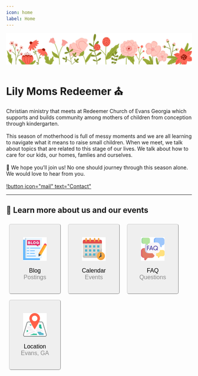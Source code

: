 ```yaml
---
icon: home
label: Home
---
```


![](files/banner-flowers.jpg)

# Lily Moms Redeemer ⛪

Christian ministry that meets at Redeemer Church of Evans Georgia which supports and builds community among mothers of children from conception through kindergarten.<br><br>

This season of motherhood is full of messy moments and we are all learning to navigate what it means to raise small children. When we meet, we talk about topics that are related to this stage of our lives. We talk about how to care for our kids, our homes, famlies and ourselves.<br><br>

💖 We hope you’ll join us! No one should journey through this season alone. We would love to hear from you. <br><br>

[!button icon="mail" text="Contact"](contact.md)

---

## 🤗 Learn more about us and our events

<!-- Blog --><a href='https://lilymomsredeemer.com/blog/' target=”_blank”><button class="StoreButton"><img src="/files/icon-blog.png" width="64" height="64"><br><br><font size="3px">Blog</b><br><font color="#888888">Postings</font></font></button></a>
<!-- Calendar --><a href='https://lilymomsredeemer.com/calendar/' target=”_blank”><button class="StoreButton"><img src="/files/icon-calendar.png" width="64" height="64"><br><br><font size="3px">Calendar</b><br><font color="#888888">Events</font></font></button></a>
<!-- FAQ --><a href='https://lilymomsredeemer.com/faq/' target=”_blank”><button class="StoreButton"><img src="/files/icon-faq.png" width="64" height="64"><br><br><font size="3px">FAQ</b><br><font color="#888888">Questions</font></font></button></a>
<!-- Location --><a href='https://lilymomsredeemer.com/location/' target=”_blank”><button class="StoreButton"><img src="/files/icon-location.png" width="64" height="64"><br><br><font size="3px">Location</b><br><font color="#888888">Evans, GA</font></font></button></a>

<!-- html code -->
<style>
table, td, tr, th {
  vertical-align: top;
}
.StoreButton {
  height:190px; width:140px;
  /* background-color:#ffffff; */
  margin-top: 8px;
  margin-bottom: 8px;
  margin-right: 8px;
  margin-left: 8px;
  padding-top: 5px;
  padding-bottom: 5px;
  padding-right: 5px;
  padding-left: 5px;
  border-width: 1px;
  border-color: #cccccc;
  /* color: #333333; */
  border-radius: 5px;
  position: relative;
}
.StoreButton:hover {
  background-color: #f4f4f4;
}
.headerTop {
  text-align: right
  font-size: 25px;
  margin-left: auto; 
  margin-right: 0;
}
p {
   display:inline;
}
</style>

<!-- unused text

!!!danger Site under construction
We are building this site out as an alternative to our facebook page. As of now for up to date information please visit facebook and for those without facebook we hope to have this site completed soon. -Contruction Team
!!!

!!!success
🤰 If you are pregnant with your first child or if your last child is beginning his/her kindergarten year, you are a Lily mom and we welcome you!
!!!

We also talk about how friendships look different during this season and how we can make sure that we have vibrant friendships even with spit-up stains on our shirts and our eyes stinging from lack of 🥱 sleep.


-->


